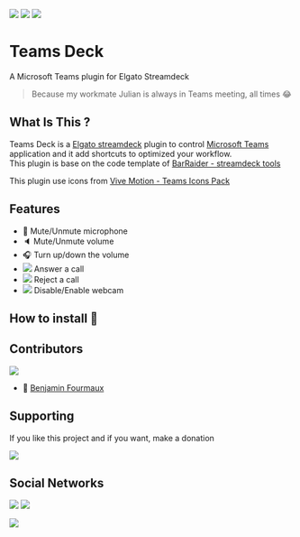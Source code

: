 [![](https://badgen.net/badge/c%23/latest/purple)]() [![](https://shields.io/badge/Microsoft-Teams-blue?logo=microsoftteams&style=flat&logoColor=white)]()
[![](https://shields.io/badge/Elgato-StreamDeck-darkblue?logo=elgato&style=flat&logoColor=white)]()

# Teams Deck
A Microsoft Teams plugin for Elgato Streamdeck
> Because my workmate Julian is always in Teams meeting, all times :joy:

## What Is This ?
Teams Deck is a [Elgato streamdeck](https://www.elgato.com/gaming/stream-deck) plugin to control [Microsoft Teams](https://www.microsoft.com/fr-fr/microsoft-teams/group-chat-software) application and it add shortcuts to optimized your workflow.
\
This plugin is base on the code template of [BarRaider - streamdeck tools](https://github.com/BarRaider/streamdeck-tools)

This plugin use icons from [Vive Motion - Teams Icons Pack](https://vivre-motion.com/products/microsoft-teams-rgb-png-shortcut-icons)

## Features
 - 🎤 Mute/Unmute microphone
 - 🔈 Mute/Unmute volume
 - 🎧 Turn up/down the volume
 - [![](https://shields.io/badge/-in%20progress-inactive?style=flat-square)]() Answer a call
 - [![](https://shields.io/badge/-in%20progress-inactive?style=flat-square)]() Reject a call
 - [![](https://shields.io/badge/-in%20progress-inactive?style=flat-square)]() Disable/Enable webcam
 
## How to install :rocket:
 
## Contributors
[![](https://badgen.net/github/contributors/BenjaminFourmaux/Teams-Deck)](https://github.com/BenjaminFourmaux/Teams-Deck/graphs/contributors)
- :crown: [Benjamin Fourmaux](https://github.com/BenjaminFourmaux)

## Supporting
If you like this project and if you want, make a donation

[![](https://img.shields.io/badge/PayPal-00457C?style=for-the-badge&logo=paypal&logoColor=white)](https://streamlabs.com/techben-googlefanfr)

## Social Networks
[![](https://img.shields.io/youtube/channel/subscribers/UC6iaEEz7A21SfmGcbImpYDw?color=red&style=social)](https://www.youtube.com/channel/UC6iaEEz7A21SfmGcbImpYDw)
[![](https://img.shields.io/twitter/follow/BFourmaux?style=social)](https://twitter.com/BFourmaux)

[![](http://ForTheBadge.com/images/badges/built-with-love.svg)]()
